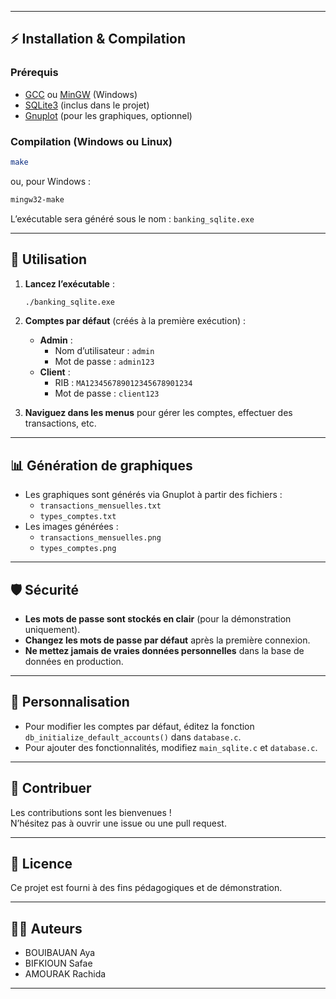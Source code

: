 
---

## ⚡ Installation & Compilation

### **Prérequis**
- [GCC](https://gcc.gnu.org/) ou [MinGW](http://www.mingw.org/) (Windows)
- [SQLite3](https://www.sqlite.org/index.html) (inclus dans le projet)
- [Gnuplot](http://www.gnuplot.info/) (pour les graphiques, optionnel)

### **Compilation (Windows ou Linux)**
```sh
make
```
ou, pour Windows :
```sh
mingw32-make
```
L’exécutable sera généré sous le nom : `banking_sqlite.exe`

---

## 🏁 Utilisation

1. **Lancez l’exécutable** :
   ```sh
   ./banking_sqlite.exe
   ```
2. **Comptes par défaut** (créés à la première exécution) :
   - **Admin** :  
     - Nom d’utilisateur : `admin`  
     - Mot de passe : `admin123`
   - **Client** :  
     - RIB : `MA123456789012345678901234`  
     - Mot de passe : `client123`

3. **Naviguez dans les menus** pour gérer les comptes, effectuer des transactions, etc.

---

## 📊 Génération de graphiques

- Les graphiques sont générés via Gnuplot à partir des fichiers :
  - `transactions_mensuelles.txt`
  - `types_comptes.txt`
- Les images générées :
  - `transactions_mensuelles.png`
  - `types_comptes.png`

---

## 🛡️ Sécurité

- **Les mots de passe sont stockés en clair** (pour la démonstration uniquement).
- **Changez les mots de passe par défaut** après la première connexion.
- **Ne mettez jamais de vraies données personnelles** dans la base de données en production.

---

## 📝 Personnalisation

- Pour modifier les comptes par défaut, éditez la fonction `db_initialize_default_accounts()` dans `database.c`.
- Pour ajouter des fonctionnalités, modifiez `main_sqlite.c` et `database.c`.

---

## 🤝 Contribuer

Les contributions sont les bienvenues !  
N’hésitez pas à ouvrir une issue ou une pull request.

---

## 📄 Licence

Ce projet est fourni à des fins pédagogiques et de démonstration.

---

## 👩‍💻 Auteurs

- BOUIBAUAN Aya
- BIFKIOUN Safae
- AMOURAK Rachida

---
